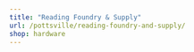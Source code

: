 ```yaml
---
title: "Reading Foundry & Supply"
url: /pottsville/reading-foundry-and-supply/
shop: hardware
---
```

